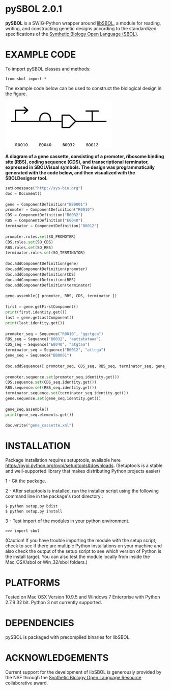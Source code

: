 pySBOL 2.0.1
======================================

**pySBOL** is a SWIG-Python wrapper around [libSBOL](https://github.com/SynBioDex/libSBOL), a module for reading, writing, and constructing genetic designs according to the standardized specifications of the [Synthetic Biology Open Language (SBOL)](http://www.sbolstandard.org/).  

EXAMPLE CODE
============
To import pySBOL classes and methods:
```
from sbol import *
```
The example code below can be used to construct the biological design in the figure. 

![](gene_cassette.png) 

**A diagram of a gene cassette, consisting of a promoter, ribosome binding site (RBS), coding sequence (CDS), and transcriptional terminator, expressed in SBOLVisual symbols. The design was programmatically generated with the code below, and then visualized with the SBOLDesigner tool.**
 
```python
setHomespace("http://sys-bio.org")
doc = Document()

gene = ComponentDefinition("BB0001")
promoter = ComponentDefinition("R0010")
CDS = ComponentDefinition("B0032")
RBS = ComponentDefinition("E0040")
terminator = ComponentDefinition("B0012")

promoter.roles.set(SO_PROMOTER)
CDS.roles.set(SO_CDS)
RBS.roles.set(SO_RBS)
terminator.roles.set(SO_TERMINATOR)

doc.addComponentDefinition(gene)
doc.addComponentDefinition(promoter)
doc.addComponentDefinition(CDS)
doc.addComponentDefinition(RBS)
doc.addComponentDefinition(terminator)

gene.assemble([ promoter, RBS, CDS, terminator ])

first = gene.getFirstComponent()
print(first.identity.get())
last = gene.getLastComponent()
print(last.identity.get())

promoter_seq = Sequence("R0010", "ggctgca")
RBS_seq = Sequence("B0032", "aattatataaa")
CDS_seq = Sequence("E0040", "atgtaa")
terminator_seq = Sequence("B0012", "attcga")
gene_seq = Sequence("BB0001")

doc.addSequence([ promoter_seq, CDS_seq, RBS_seq, terminator_seq, gene_seq ]);

promoter.sequence.set(promoter_seq.identity.get())
CDS.sequence.set(CDS_seq.identity.get())
RBS.sequence.set(RBS_seq.identity.get())
terminator.sequence.set(terminator_seq.identity.get())
gene.sequence.set(gene_seq.identity.get())

gene_seq.assemble()
print(gene_seq.elements.get())

doc.write("gene_cassette.xml")
```

INSTALLATION
============
Package installation requires setuptools, available here https://pypi.python.org/pypi/setuptools#downloads. (Setuptools is a stable and well-supported library that makes distributing Python projects easier)

1 - Git the package.

2 - After setuptools is installed, run the installer script using the following command line in the package's root directory :
```
$ python setup.py bdist
$ python setup.py install
```
3 - Test import of the modules in your python environment. 
```
>>> import sbol
```
(Caution!  If you have trouble importing the module with the setup script, check to see if there are multiple Python installations on your machine and also check the output of the setup script to see which version of Python is the install target.  You can also test the module locally from inside the Mac_OSX/sbol or Win_32/sbol folders.)

PLATFORMS
=========
Tested on Mac OSX Version 10.9.5 and Windows 7 Enterprise with Python 2.7.9 32 bit. Python 3 not currently supported.

DEPENDENCIES
============
pySBOL is packaged with precompiled binaries for libSBOL.


ACKNOWLEDGEMENTS
================

Current support for the development of libSBOL is generously provided by the NSF through the [Synthetic Biology Open Language Resource](http://www.nsf.gov/awardsearch/showAward?AWD_ID=1355909) collaborative award.
